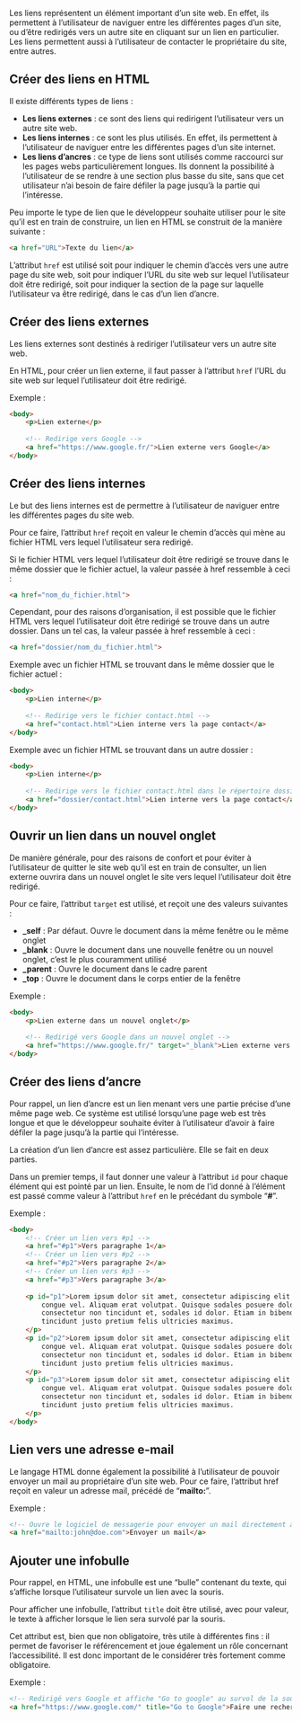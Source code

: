 Les liens représentent un élément important d’un site web. En effet, ils permettent à l’utilisateur de naviguer entre les différentes pages d’un site, ou d’être redirigés vers un autre site en cliquant sur un lien en particulier. Les liens permettent aussi à l’utilisateur de contacter le propriétaire du site, entre autres.

## Créer des liens en HTML

Il existe différents types de liens :

- **Les liens externes** : ce sont des liens qui redirigent l’utilisateur vers un autre site web.
- **Les liens internes** :  ce sont les plus utilisés. En effet, ils permettent à l’utilisateur de naviguer entre les différentes pages d’un site internet.
- **Les liens d’ancres** : ce type de liens sont utilisés comme raccourci sur les pages webs particulièrement longues. Ils donnent la possibilité à l’utilisateur de se rendre à une section plus basse du site, sans que cet utilisateur n’ai besoin de faire défiler la page jusqu’à la partie qui l’intéresse. 

Peu importe le type de lien que le développeur souhaite utiliser pour le site qu’il est en train de construire, un lien en HTML se construit de la manière suivante :

``` html
<a href="URL">Texte du lien</a>
```

L’attribut ```href``` est utilisé soit pour indiquer le chemin d’accès vers une autre page du site web, soit pour indiquer l’URL du site web sur lequel l’utilisateur doit être redirigé, soit pour indiquer la section de la page sur laquelle l’utilisateur va être redirigé, dans le cas d’un lien d’ancre. 

## Créer des liens externes

Les liens externes sont destinés à rediriger l’utilisateur vers un autre site web.

En HTML, pour créer un lien externe, il faut passer à l’attribut ```href``` l’URL du site web sur lequel l’utilisateur doit être redirigé.

Exemple :

``` html
<body>
    <p>Lien externe</p>
 
    <!-- Redirige vers Google -->
    <a href="https://www.google.fr/">Lien externe vers Google</a>
</body>
```

## Créer des liens internes 

Le but des liens internes est de permettre à l’utilisateur de naviguer entre les différentes pages du site web.

Pour ce faire, l’attribut ```href``` reçoit en valeur le chemin d’accès qui mène au fichier HTML vers lequel l’utilisateur sera redirigé. 

Si le fichier HTML vers lequel l’utilisateur doit être redirigé se trouve dans le même dossier que le fichier actuel, la valeur passée à href ressemble à ceci :

``` html
<a href="nom_du_fichier.html">
```

Cependant, pour des raisons d’organisation, il est possible que le fichier HTML vers lequel l’utilisateur doit être redirigé se trouve dans un autre dossier. Dans un tel cas, la valeur passée à href ressemble à ceci :

``` html
<a href="dossier/nom_du_fichier.html">
```

Exemple avec un fichier HTML se trouvant dans le même dossier que le fichier actuel :

``` html
<body>
    <p>Lien interne</p>
 
    <!-- Redirige vers le fichier contact.html -->
    <a href="contact.html">Lien interne vers la page contact</a>
</body>
```

Exemple avec un fichier HTML se trouvant dans un autre dossier :

``` html
<body>
    <p>Lien interne</p>
 
    <!-- Redirige vers le fichier contact.html dans le répertoire dossier -->
    <a href="dossier/contact.html">Lien interne vers la page contact</a>
</body>
```

## Ouvrir un lien dans un nouvel onglet 

De manière générale, pour des raisons de confort et pour éviter à l’utilisateur de quitter le site web qu’il est en train de consulter, un lien externe ouvrira dans un nouvel onglet le site vers lequel l’utilisateur doit être redirigé.

Pour ce faire, l’attribut ```target``` est utilisé, et reçoit une des valeurs suivantes :

- **_self** : Par défaut. Ouvre le document dans la même fenêtre ou le même onglet
- **_blank** : Ouvre le document dans une nouvelle fenêtre ou un nouvel onglet, c’est le plus couramment utilisé
- **_parent** : Ouvre le document dans le cadre parent
- **_top** : Ouvre le document dans le corps entier de la fenêtre

Exemple :

``` html
<body>
    <p>Lien externe dans un nouvel onglet</p>
 
    <!-- Redirigé vers Google dans un nouvel onglet -->
    <a href="https://www.google.fr/" target="_blank">Lien externe vers Google</a>
</body>
```

## Créer des liens d’ancre

Pour rappel, un lien d’ancre est un lien menant vers une partie précise d’une même page web. Ce système est utilisé lorsqu’une page web est très longue et que le développeur souhaite éviter à l’utilisateur d’avoir à faire défiler la page jusqu’à la partie qui l’intéresse.

La création d’un lien d’ancre est assez particulière. Elle se fait en deux parties. 

Dans un premier temps, il faut donner une valeur à l’attribut ```id``` pour chaque élément qui est pointé par un lien. Ensuite, le nom de l’id donné à l’élément est passé comme valeur à l’attribut ```href``` en le précédant du symbole “**#**”.

Exemple :

``` html
<body>
    <!-- Créer un lien vers #p1 -->
    <a href="#p1">Vers paragraphe 1</a>
    <!-- Créer un lien vers #p2 -->
    <a href="#p2">Vers paragraphe 2</a>
    <!-- Créer un lien vers #p3 -->
    <a href="#p3">Vers paragraphe 3</a>
 
    <p id="p1">Lorem ipsum dolor sit amet, consectetur adipiscing elit. Nullam accumsan arcu nisi, quis efficitur diam
        congue vel. Aliquam erat volutpat. Quisque sodales posuere dolor vitae tempus. Curabitur ligula sapien,
        consectetur non tincidunt et, sodales id dolor. Etiam in bibendum velit. Sed tristique bibendum eleifend. Etiam
        tincidunt justo pretium felis ultricies maximus.
    </p>
    <p id="p2">Lorem ipsum dolor sit amet, consectetur adipiscing elit. Nullam accumsan arcu nisi, quis efficitur diam
        congue vel. Aliquam erat volutpat. Quisque sodales posuere dolor vitae tempus. Curabitur ligula sapien,
        consectetur non tincidunt et, sodales id dolor. Etiam in bibendum velit. Sed tristique bibendum eleifend. Etiam
        tincidunt justo pretium felis ultricies maximus.
    </p>
    <p id="p3">Lorem ipsum dolor sit amet, consectetur adipiscing elit. Nullam accumsan arcu nisi, quis efficitur diam
        congue vel. Aliquam erat volutpat. Quisque sodales posuere dolor vitae tempus. Curabitur ligula sapien,
        consectetur non tincidunt et, sodales id dolor. Etiam in bibendum velit. Sed tristique bibendum eleifend. Etiam
        tincidunt justo pretium felis ultricies maximus.
    </p>
</body>
```

## Lien vers une adresse e-mail

Le langage HTML donne également la possibilité à l’utilisateur de pouvoir envoyer un mail au propriétaire d’un site web. Pour ce faire, l’attribut href reçoit en valeur un adresse mail, précédé de “**mailto:**”.

Exemple :

``` html
<!-- Ouvre le logiciel de messagerie pour envoyer un mail directement à l'adresse mail john@doe.com -->
<a href="mailto:john@doe.com">Envoyer un mail</a>
```

## Ajouter une infobulle

Pour rappel, en HTML, une infobulle est une “bulle” contenant du texte, qui s’affiche lorsque l’utilisateur survole un lien avec la souris. 

Pour afficher une infobulle, l’attribut ```title``` doit être utilisé, avec pour valeur, le texte à afficher lorsque le lien sera survolé par la souris.

Cet attribut est, bien que non obligatoire, très utile à différentes fins : il permet de favoriser le référencement et joue également un rôle concernant l’accessibilité. Il est donc important de le considérer très fortement comme obligatoire.

Exemple :

``` html
<!-- Redirigé vers Google et affiche "Go to google" au survol de la souris -->
<a href="https://www.google.com/" title="Go to Google">Faire une recherche</a>
```